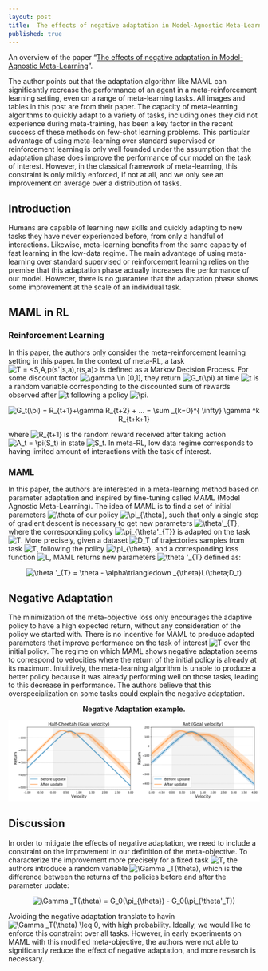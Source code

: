 ```yaml
---
layout: post
title:  The effects of negative adaptation in Model-Agnostic Meta-Learning
published: true
---
```


An overview of the paper “[The effects of negative adaptation in Model-Agnostic Meta-Learning](https://arxiv.org/pdf/1812.02159.pdf)”.
<!--break-->
The author points out that the adaptation algorithm like MAML can significantly recrease the performance of an agent in a meta-reinforcement learning setting, even on a range of meta-learning tasks. All images and tables in this post are from their paper.
The capacity of meta-learning algorithms to quickly adapt to a variety of tasks, including ones they did not experience during meta-training, has been a key factor in the recent success of these methods on few-shot learning problems. This particular advantage of using meta-learning over standard supervised or reinforcement learning is only well founded under the assumption that the adaptation phase does improve the performance of our model on the task of interest. However, in the classical framework of meta-learning, this constraint is only mildly enforced, if not at all, and we only see an improvement on average over a distribution of tasks.

## Introduction

Humans are capable of learning new skills and quickly adapting to new tasks they have never experienced before, from only a handful of interactions. Likewise, meta-learning benefits from the same capacity of fast learning in the low-data regime. The main advantage of using meta-learning over standard supervised or reinforcement learning relies on the premise that this adaptation phase actually increases the performance of our model. Howecer, there is no guarantee that the adaptation phase shows some improvement at the scale of an individual task.

## MAML in RL

### Reinforcement Learning

In this paper, the authors only consider the meta-reinforcement learning setting in this paper. In the context of meta-RL, a task <img src="https://latex.codecogs.com/svg.latex?T&space;=&space;<S,A,p(s'|s,a),r(s,a)>" title="T = <S,A,p(s'|s,a),r(s,a)>" /> is defined as a Markov Decision Process. For some discount factor <img src="https://latex.codecogs.com/svg.latex?\gamma&space;\in&space;[0,1]" title="\gamma \in [0,1]" />, they return <img src="https://latex.codecogs.com/svg.latex?G_t(\pi)" title="G_t(\pi)" /> at time <img src="https://latex.codecogs.com/svg.latex?t" title="t" /> is a random variable corresponding to the discounted sum of rewards observed after <img src="https://latex.codecogs.com/svg.latex?t" title="t" /> following a policy <img src="https://latex.codecogs.com/svg.latex?\pi" title="\pi" />.
<p align="center">
<img src="https://latex.codecogs.com/svg.latex?G_t(\pi)&space;=&space;R_{t&plus;1}&plus;\gamma&space;R_{t&plus;2}&space;&plus;&space;...&space;=&space;\sum&space;_{k=0}^{&space;\infty}&space;\gamma&space;^k&space;R_{t&plus;k&plus;1}" title="G_t(\pi) = R_{t+1}+\gamma R_{t+2} + ... = \sum _{k=0}^{ \infty} \gamma ^k R_{t+k+1}" />
</p>
where <img src="https://latex.codecogs.com/svg.latex?R_{t&plus;1}" title="R_{t+1}" /> is the random reward received after taking action <img src="https://latex.codecogs.com/svg.latex?A_t&space;=&space;\pi(S_t)" title="A_t = \pi(S_t)" /> in state <img src="https://latex.codecogs.com/svg.latex?S_t" title="S_t" />.
In meta-RL, low data regime corresponds to having limited amount of interactions with the task of interest.

### MAML

In this paper, the authors are interested in a meta-learning method based on parameter adaptation and inspired by fine-tuning called MAML (Model Agnostic Meta-Learning). The idea of MAML is to find a set of initial parameters <img src="https://latex.codecogs.com/svg.latex?\theta" title="\theta" /> of our policy <img src="https://latex.codecogs.com/svg.latex?\pi_{\theta}" title="\pi_{\theta}" />, such that only a single step of gradient descent is necessary to get new parameters <img src="https://latex.codecogs.com/svg.latex?\theta'_{T}" title="\theta'_{T}" />, where the corresponding policy <img src="https://latex.codecogs.com/svg.latex?\pi_{\theta'_{T}}" title="\pi_{\theta'_{T}}" /> is adapted on the task <img src="https://latex.codecogs.com/svg.latex?T" title="T" />. More precisely, given a dataset <img src="https://latex.codecogs.com/svg.latex?D_T" title="D_T" /> of trajectories samples from task <img src="https://latex.codecogs.com/svg.latex?T" title="T" />, following the policy <img src="https://latex.codecogs.com/svg.latex?\pi_{\theta}" title="\pi_{\theta}" />, and a corresponding loss function <img src="https://latex.codecogs.com/svg.latex?L" title="L" />, MAML returns new parameters <img src="https://latex.codecogs.com/svg.latex?\theta&space;'_{T}" title="\theta '_{T}" /> defined as:
<p align="center">
<img src="https://latex.codecogs.com/svg.latex?\theta&space;'_{T}&space;=&space;\theta&space;-&space;\alpha\triangledown&space;_{\theta}L(\theta;D_t)" title="\theta '_{T} = \theta - \alpha\triangledown _{\theta}L(\theta;D_t)" />
</p>

## Negative Adaptation

The minimization of the meta-objective loss only encourages the adaptive policy to have a high expected return, without any consideration of the policy we started with. There is no incentive for MAML to produce adapted parameters that improve performance on the task of interest <img src="https://latex.codecogs.com/svg.latex?T" title="T" /> over the initial policy.
The regime on which MAML shows negative adaptation seems to correspond to velocities where the return of the initial policy is already at its maximum. Intuitively, the meta-learning algorithm is unable to produce a better policy because it was already performing well on those tasks, leading to this decrease in performance. The authors believe that this overspecialization on some tasks could explain the negative adaptation.
<p align="center">
<b>Negative Adaptation example.</b>
</p>
<p align="center">
<img src="https://raw.githubusercontent.com/ramnathkumar181/ramnathkumar181.github.io/master/assets/Papers/23/Figure-1.png?raw=true" alt="Figure 1"/>
</p>

## Discussion

In order to mitigate the effects of negative adaptation, we need to include a constraint on the improvement in our definition of the meta-objective. To characterize the improvement more precisely for a fixed task <img src="https://latex.codecogs.com/svg.latex?T" title="T" />, the authors introduce a random variable <img src="https://latex.codecogs.com/svg.latex?\Gamma&space;_T(\theta)" title="\Gamma _T(\theta)" />, which is the difference between the returns of the policies before and after the parameter update:

<p align="center">
<img src="https://latex.codecogs.com/svg.latex?\Gamma&space;_T(\theta)&space;=&space;G_0(\pi_{\theta})&space;-&space;G_0(\pi_{\theta'_T})" title="\Gamma _T(\theta) = G_0(\pi_{\theta}) - G_0(\pi_{\theta'_T})" />
</p>
Avoiding the negative adaptation translate to havin <img src="https://latex.codecogs.com/svg.latex?\Gamma&space;_T(\theta)&space;\leq&space;0" title="\Gamma _T(\theta) \leq 0" />, with high probability. Ideally, we would like to enforce this constraint over all tasks. However, in early experiments on MAML with this modified meta-objective, the authors were not able to significantly reduce the effect of negative adaptation, and more research is necessary. 
